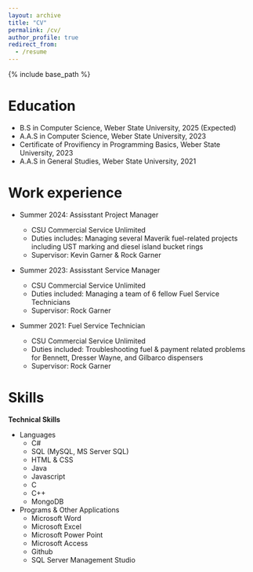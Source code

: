 ```yaml
---
layout: archive
title: "CV"
permalink: /cv/
author_profile: true
redirect_from:
  - /resume
---
```


{% include base_path %}

Education
======
* B.S in Computer Science, Weber State University, 2025 (Expected)
* A.A.S in Computer Science, Weber State University, 2023
* Certificate of Provifiency in Programming Basics, Weber State University, 2023
* A.A.S in General Studies, Weber State University, 2021

Work experience
======
* Summer 2024: Assisstant Project Manager
  * CSU Commercial Service Unlimited
  * Duties includes: Managing several Maverik fuel-related projects including UST marking and diesel island bucket rings
  * Supervisor: Kevin Garner & Rock Garner

* Summer 2023: Assisstant Service Manager
  * CSU Commercial Service Unlimited
  * Duties included: Managing a team of 6 fellow Fuel Service Technicians
  * Supervisor: Rock Garner

* Summer 2021: Fuel Service Technician
  * CSU Commercial Service Unlimited
  * Duties included: Troubleshooting fuel & payment related problems for Bennett, Dresser Wayne, and Gilbarco dispensers
  * Supervisor: Rock Garner
  
Skills
======
**Technical Skills**
* Languages
  * C#
  * SQL (MySQL, MS Server SQL)
  * HTML & CSS
  * Java
  * Javascript
  * C
  * C++
  * MongoDB
* Programs & Other Applications
  * Microsoft Word
  * Microsoft Excel
  * Microsoft Power Point
  * Microsoft Access
  * Github
  * SQL Server Management Studio

